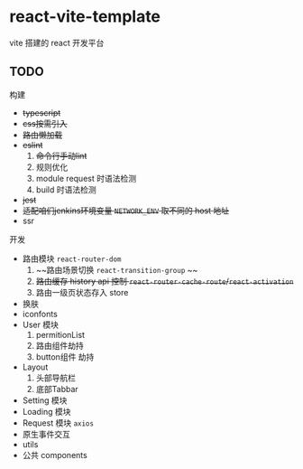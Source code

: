 # react-vite-template
vite 搭建的 react 开发平台  

## TODO
构建
- ~~typescript~~
- ~~css按需引入~~
- ~~路由懒加载~~
- ~~eslint~~  
    1. ~~命令行手动lint~~
    2. 规则优化
    3. module request 时语法检测
    4. build 时语法检测
- ~~jest~~
- ~~适配咱们jenkins环境变量 ```NETWORK_ENV``` 取不同的 host 地址~~
- ssr  

开发
- 路由模块 ```react-router-dom```  
   1. ~~路由场景切换 ```react-transition-group```  ~~
   2. ~~路由缓存 history api 控制 ```react-router-cache-route```/```react-activation```~~  
   3. 路由一级页状态存入 store
- 换肤
- iconfonts
- User 模块  
    1. permitionList
    2. 路由组件劫持
    3. button组件 劫持
- Layout
    1. 头部导航栏
    2. 底部Tabbar
- Setting 模块
- Loading 模块
- Request 模块 ```axios```
- 原生事件交互
- utils
- 公共 components
